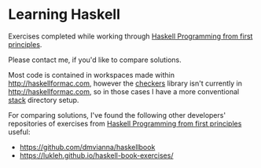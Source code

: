 # Learning Haskell
Exercises completed while working through [Haskell Programming from first principles](http://haskellbook.com). 

Please contact me, if you'd like to compare solutions.

Most code is contained in workspaces made within http://haskellformac.com, however the [checkers](https://github.com/conal/checkers) library isn't currently in http://haskellformac.com, so in those cases I have a more conventional [stack](https://docs.haskellstack.org/en/stable/README/) directory setup. 

For comparing solutions, I've found the following other developers' repositories of exercises from [Haskell Programming from first principles](http://haskellbook.com) useful:
* https://github.com/dmvianna/haskellbook
* https://lukleh.github.io/haskell-book-exercises/
